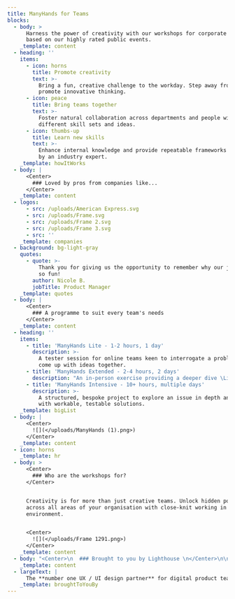 ```yaml
---
title: ManyHands for Teams
blocks:
  - body: >
      Harness the power of creativity with our workshops for corporate teams
      based on our highly rated public events.
    _template: content
  - heading: ''
    items:
      - icon: horns
        title: Promote creativity
        text: >-
          Bring a fun, creative challenge to the workday. Step away from BAU and
          promote innovative thinking.
      - icon: peace
        title: Bring teams together
        text: >-
          Foster natural collaboration across departments and people with
          different skill sets and ideas.
      - icon: thumbs-up
        title: Learn new skills
        text: >-
          Enhance internal knowledge and provide repeatable frameworks delivered
          by an industry expert.
    _template: howItWorks
  - body: |
      <Center>
        ### Loved by pros from companies like...
      </Center>
    _template: content
  - logos:
      - src: /uploads/American Express.svg
      - src: /uploads/Frame.svg
      - src: /uploads/Frame 2.svg
      - src: /uploads/Frame 3.svg
      - src: ''
    _template: companies
  - background: bg-light-gray
    quotes:
      - quote: >-
          Thank you for giving us the opportunity to remember why our jobs are
          so fun!
        author: Nicole B.
        jobTitle: Product Manager
    _template: quotes
  - body: |
      <Center>
        ### A programme to suit every team's needs
      </Center>
    _template: content
  - heading: ''
    items:
      - title: 'ManyHands Lite - 1-2 hours, 1 day'
        description: >-
          A tester session for online teams keen to interrogate a problem and
          come up with ideas together. 
      - title: 'ManyHands Extended - 2-4 hours, 2 days'
        description: "An in-person exercise providing a deeper dive \Linto collaboratively creating and pitching exciting ideas.\L"
      - title: 'ManyHands Intensive - 10+ hours, multiple days'
        description: >-
          A structured, bespoke project to explore an issue in depth and come up
          with workable, testable solutions.
    _template: bigList
  - body: |
      <Center>
        ![](</uploads/ManyHands (1).png>)
      </Center>
    _template: content
  - icon: horns
    _template: hr
  - body: >
      <Center>
        ### Who are the workshops for?
      </Center>


      Creativity is for more than just creative teams. Unlock hidden potential
      across all areas of your organisation with close-knit working in a fun
      environment.


      <Center>
        ![](</uploads/Frame 1291.png>)
      </Center>
    _template: content
  - body: "<Center>\n  ### Brought to you by Lighthouse \n</Center>\n\n[Lighthouse](https://wearelighthouse.com) is a specialist UX and UI design agency trusted by enterprise organisations to\_tackle their toughest product challenges. \n\n<Center>\n  ![](</uploads/Frame 4.png>)\n</Center>\n\nOur team of designers and product strategists are expert workshop facilitators. We run sessions that uncover hidden insight, bring user need to the fore and bring about positive change for products.\n"
    _template: content
  - largeText: |
      The **number one UX / UI design partner** for digital product teams
    _template: broughtToYouBy
---
```






















